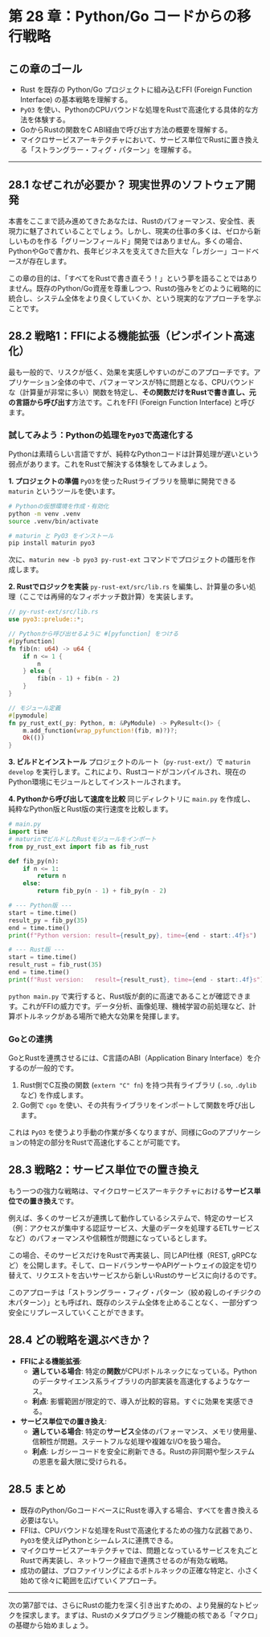 # 第 28 章：Python/Go コードからの移行戦略

## この章のゴール
- Rust を既存の Python/Go プロジェクトに組み込むFFI (Foreign Function Interface) の基本戦略を理解する。
- `PyO3` を使い、PythonのCPUバウンドな処理をRustで高速化する具体的な方法を体験する。
- GoからRustの関数をC ABI経由で呼び出す方法の概要を理解する。
- マイクロサービスアーキテクチャにおいて、サービス単位でRustに置き換える「ストラングラー・フィグ・パターン」を理解する。

---

## 28.1 なぜこれが必要か？ 現実世界のソフトウェア開発

本書をここまで読み進めてきたあなたは、Rustのパフォーマンス、安全性、表現力に魅了されていることでしょう。しかし、現実の仕事の多くは、ゼロから新しいものを作る「グリーンフィールド」開発ではありません。多くの場合、PythonやGoで書かれ、長年ビジネスを支えてきた巨大な「レガシー」コードベースが存在します。

この章の目的は、「すべてをRustで書き直そう！」という夢を語ることではありません。既存のPython/Go資産を尊重しつつ、Rustの強みをどのように戦略的に統合し、システム全体をより良くしていくか、という現実的なアプローチを学ぶことです。

## 28.2 戦略1：FFIによる機能拡張（ピンポイント高速化）

最も一般的で、リスクが低く、効果を実感しやすいのがこのアプローチです。アプリケーション全体の中で、パフォーマンスが特に問題となる、CPUバウンドな（計算量が非常に多い）関数を特定し、**その関数だけをRustで書き直し、元の言語から呼び出す**方法です。これをFFI (Foreign Function Interface) と呼びます。

### 試してみよう：Pythonの処理を`PyO3`で高速化する

Pythonは素晴らしい言語ですが、純粋なPythonコードは計算処理が遅いという弱点があります。これをRustで解決する体験をしてみましょう。

**1. プロジェクトの準備**
`PyO3`を使ったRustライブラリを簡単に開発できる `maturin` というツールを使います。

```bash
# Pythonの仮想環境を作成・有効化
python -m venv .venv
source .venv/bin/activate

# maturin と PyO3 をインストール
pip install maturin pyo3
```

次に、`maturin new -b pyo3 py-rust-ext` コマンドでプロジェクトの雛形を作成します。

**2. Rustでロジックを実装**
`py-rust-ext/src/lib.rs` を編集し、計算量の多い処理（ここでは再帰的なフィボナッチ数計算）を実装します。

```rust
// py-rust-ext/src/lib.rs
use pyo3::prelude::*;

// Pythonから呼び出せるように #[pyfunction] をつける
#[pyfunction]
fn fib(n: u64) -> u64 {
    if n <= 1 {
        n
    } else {
        fib(n - 1) + fib(n - 2)
    }
}

// モジュール定義
#[pymodule]
fn py_rust_ext(_py: Python, m: &PyModule) -> PyResult<()> {
    m.add_function(wrap_pyfunction!(fib, m)?)?;
    Ok(())
}
```

**3. ビルドとインストール**
プロジェクトのルート（`py-rust-ext/`）で `maturin develop` を実行します。これにより、Rustコードがコンパイルされ、現在のPython環境にモジュールとしてインストールされます。

**4. Pythonから呼び出して速度を比較**
同じディレクトリに `main.py` を作成し、純粋なPython版とRust版の実行速度を比較します。

```python
# main.py
import time
# maturinでビルドしたRustモジュールをインポート
from py_rust_ext import fib as fib_rust

def fib_py(n):
    if n <= 1:
        return n
    else:
        return fib_py(n - 1) + fib_py(n - 2)

# --- Python版 ---
start = time.time()
result_py = fib_py(35)
end = time.time()
print(f"Python version: result={result_py}, time={end - start:.4f}s")

# --- Rust版 ---
start = time.time()
result_rust = fib_rust(35)
end = time.time()
print(f"Rust version:   result={result_rust}, time={end - start:.4f}s")
```

`python main.py` で実行すると、Rust版が劇的に高速であることが確認できます。これがFFIの威力です。データ分析、画像処理、機械学習の前処理など、計算ボトルネックがある場所で絶大な効果を発揮します。

### Goとの連携

GoとRustを連携させるには、C言語のABI（Application Binary Interface）を介するのが一般的です。

1.  Rust側でC互換の関数 (`extern "C" fn`) を持つ共有ライブラリ (`.so`, `.dylib`など) を作成します。
2.  Go側で `cgo` を使い、その共有ライブラリをインポートして関数を呼び出します。

これは `PyO3` を使うより手動の作業が多くなりますが、同様にGoのアプリケーションの特定の部分をRustで高速化することが可能です。

## 28.3 戦略2：サービス単位での置き換え

もう一つの強力な戦略は、マイクロサービスアーキテクチャにおける**サービス単位での置き換え**です。

例えば、多くのサービスが連携して動作しているシステムで、特定のサービス（例：アクセスが集中する認証サービス、大量のデータを処理するETLサービスなど）のパフォーマンスや信頼性が問題になっているとします。

この場合、そのサービスだけをRustで再実装し、同じAPI仕様（REST, gRPCなど）を公開します。そして、ロードバランサーやAPIゲートウェイの設定を切り替えて、リクエストを古いサービスから新しいRustのサービスに向けるのです。

このアプローチは「ストラングラー・フィグ・パターン（絞め殺しのイチジクの木パターン）」とも呼ばれ、既存のシステム全体を止めることなく、一部分ずつ安全にリプレースしていくことができます。

## 28.4 どの戦略を選ぶべきか？

- **FFIによる機能拡張**:
  - **適している場合**: 特定の**関数**がCPUボトルネックになっている。Pythonのデータサイエンス系ライブラリの内部実装を高速化するようなケース。
  - **利点**: 影響範囲が限定的で、導入が比較的容易。すぐに効果を実感できる。
- **サービス単位での置き換え**:
  - **適している場合**: 特定の**サービス**全体のパフォーマンス、メモリ使用量、信頼性が問題。ステートフルな処理や複雑なI/Oを扱う場合。
  - **利点**: レガシーコードを安全に刷新できる。Rustの非同期や型システムの恩恵を最大限に受けられる。

## 28.5 まとめ

- 既存のPython/GoコードベースにRustを導入する場合、すべてを書き換える必要はない。
- FFIは、CPUバウンドな処理をRustで高速化するための強力な武器であり、`PyO3`を使えばPythonとシームレスに連携できる。
- マイクロサービスアーキテクチャでは、問題となっているサービスを丸ごとRustで再実装し、ネットワーク経由で連携させるのが有効な戦略。
- 成功の鍵は、プロファイリングによるボトルネックの正確な特定と、小さく始めて徐々に範囲を広げていくアプローチ。

---

次の第7部では、さらにRustの能力を深く引き出すための、より発展的なトピックを探求します。まずは、Rustのメタプログラミング機能の核である「マクロ」の基礎から始めましょう。

